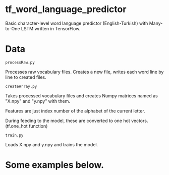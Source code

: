 # tf_word_language_predictor
Basic character-level word language predictor (English-Turkish) with Many-to-One LSTM written in TensorFlow.

# Data
`
processRaw.py
`

Processes raw vocabulary files. Creates a new file, writes each word line by line to created files.

`
createArray.py
`

Takes processed vocabulary files and creates Numpy matrices named as "X.npy" and "y.npy" with them.

Features are just index number of the alphabet of the current letter.

During feeding to the model, these are converted to one hot vectors. (tf.one_hot function)

`
train.py
`

Loads X.npy and y.npy and trains the model.

# Some examples below.
